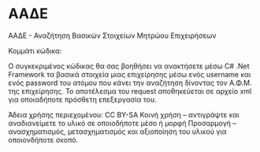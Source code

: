 # ΑΑΔΕ
ΑΑΔΕ - Αναζήτηση Βασικών Στοιχείων Μητρώου Επιχειρήσεων

Κομμάτι κώδικα:

Ο συγκεκριμένος κώδικας θα σας βοηθήσει να ανακτήσετε μέσω C# .Net Framework τα βασικά στοιχεία μιας επιχείρησης μέσω ενός username και ενός password του ατόμου που κάνει την αναζήτηση δίνοντας τον Α.Φ.Μ. της επιχείρησης. Το αποτέλεσμα του request αποθηκεύεται σε αρχείο xml για οποιαδήποτε πρόσθετη επεξεργασία του.


Άδεια χρήσης περιεχομένου: CC BY-SA Κοινή χρήση – αντιγράψτε και αναδιανείμετε το υλικό σε οποιοδήποτε μέσο ή μορφή Προσαρμογή – ανασχηματισμός, μετασχηματισμός και αξιοποίηση του υλικού για οποιονδήποτε σκοπό.
